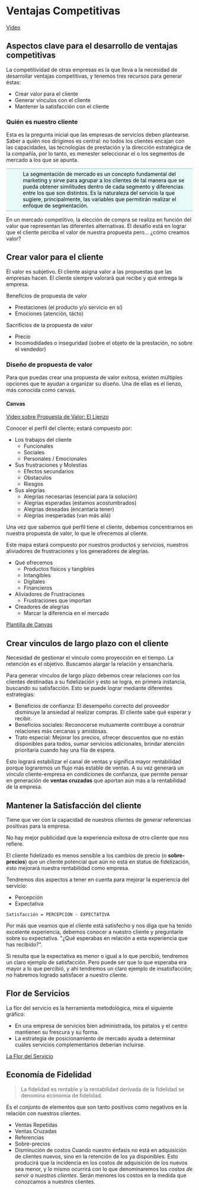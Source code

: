 # Ventajas Competitivas

[Video](https://youtu.be/LCwj37Sidlw ':include :type=iframe width=100% height=400px')

## Aspectos clave para el desarrollo de ventajas competitivas

La competitividad de otras empresas es la que lleva a la necesidad de desarrollar ventajas competitivas, y tenemos tres recursos para generar éstas:

* Crear valor para el cliente
* Generar vínculos con el cliente
* Mantener la satisfacción con el cliente

### Quién es nuestro cliente

Esta es la pregunta inicial que las empresas de servicios deben plantearse. Saber a quién nos dirigimos es central: no todos los clientes encajan con las capacidades, las tecnologías de prestación y la dirección estratégica de la compañía, por lo tanto, es menester seleccionar el o los segmentos de mercado a los que se apunta.

<div style="background: #e7f9f8 url(../assets/img/clave.png) center no-repeat; background-position: 15px 50%; text-align: left; padding: 5px 20px 5px 45px; border-top: 2px solid #b5d4fe; border-bottom: 2px solid #b5d4fe; color: #000;">
La segmentación de mercado es un concepto fundamental del marketing y sirve para agrupar a los clientes de tal manera que se pueda obtener similitudes dentro de cada segmento y diferencias entre los que son distintos. Es la naturaleza del servicio la que sugiere, principalmente, las variables que permitirán realizar el enfoque de segmentación.
</div>

En un mercado competitivo, la elección de compra se realiza en función del valor que representan las diferentes alternativas. El desafío está en lograr que el cliente perciba el valor de nuestra propuesta pero... ¿cómo creamos valor?

## Crear valor para el cliente

El valor es subjetivo. El cliente asigna valor a las propuestas que las empresas hacen.
El cliente siempre valorará qué recibe y qué entrega la empresa.

Beneficios de propuesta de valor

* Prestaciones (el producto y/o servicio en sí)
* Emociones (atención, tácto)

Sacrificios de la propuesta de valor

* Precio
* Incomodidades o inseguridad (sobre el objeto de la prestación, no sobre el vendedor)

### Diseño de propuesta de valor

Para que puedas crear una propuesta de valor exitosa, existen múltiples opciones que te ayudan a organizar su diseño. Una de ellas es el lienzo, más conocida como canvas.

#### Canvas

[Video sobre Propuesta de Valor: El Lienzo](https://youtu.be/ZCJC1hI6qWQ)

Conocer el perfil del cliente; estará compuesto por:

* Los trabajos del cliente
  * Funcionales
  * Sociales
  * Personales / Emocionales
* Sus frustraciones y Molestias
  * Efectos secundarios
  * Obstaculos
  * Riesgos
* Sus alegrías
  * Alegrías necesarias (esencial para la solución)
  * Alegrías esperadas (estamos acostumbrados)
  * Alegrías deseadas (encantaría tener)
  * Alegrías inesperadas (van más allá)

Una vez que sabemos qué perfil tiene el cliente, debemos concentrarnos en nuestra propuesta de valor, lo que le ofrecemos al cliente.

Este mapa estará compuesto por nuestros productos y servicios, nuestros aliviadores de frustraciones y los generadores de alegrías.

* Qué ofrecemos
  * Productos físicos y tangibles
  * Intangibles
  * Digitales
  * Financieros
* Aliviadores de Frustraciones
  * Frustraciones que importan
* Creadores de alegrías
  * Marcar la diferencia en el mercado

[Plantilla de Canvas](https://view.genial.ly/5c93d7576f346c7226430f44)

## Crear vinculos de largo plazo con el cliente

Necesidad de gestionar el vínculo como proyección en el tiempo. La retención es el objetivo.
Buscamos alargar la relación y ensancharla.

Para generar vínculos de largo plazo debemos crear relaciones con los clientes destinadas a su fidelización y esto se logra, en primera instancia, buscando su satisfacción. Esto se puede lograr mediante diferentes estrategias:

* Beneficios de confianza: El desempeño correcto del proveedor disminuye la ansiedad al realizar compras. El cliente sabe qué esperar y recibir. 
* Beneficios sociales: Reconocerse mutuamente contribuye a construir relaciones más cercanas y amistosas.
* Trato especial: Mejorar los precios, ofrecer descuentos que no están disponibles para todos, sumar servicios adicionales, brindar atención prioritaria cuando hay una fila de espera.

Esto logrará estabilizar el canal de ventas y significa mayor rentabilidad porque lograremos un flujo más estable de ventas. A su vez generará un vínculo cliente-empresa en condiciones de confianza, que permite pensar en generación de **ventas cruzadas** que aportan aún más a la rentabilidad de la empresa.

## Mantener la Satisfacción del cliente

Tiene que ver con la capacidad de nuestros clientes de generar referencias positivas para la empresa.

No hay mejor publicidad que la experiencia exitosa de otro cliente que nos refiere.

El cliente fidelizado es menos sensible a los cambios de precio (o **sobre-precios**) que un cliente potencial que aún no está en status de fidelización, esto mejorará nuestra rentabilidad como empresa.

Tendremos dos aspectos a tener en cuenta para mejorar la experiencia del servicio:

* Percepción
* Expectativa

`Satisfacción = PERCEPCION - EXPECTATIVA`

Por más que veamos que el cliente está satisfecho y nos diga que ha tenido excelente experiencia, debemos conocer a nuestro cliente y preguntarle sobre su expectativa. "¿Qué esperabas en relación a esta experiencia que has recibido?".

Si resulta que la expectativa es menor o igual a lo que percibió, tendremos un claro ejemplo de satisfacción. Pero puede ser que lo que esperaba era mayor a lo que percibió, y ahí tendremos un claro ejemplo de insatisfacción; no habremos logrado satisfacer a nuestro cliente.

## Flor de Servicios

La flor del servicio es la herramienta metodológica, mira el siguiente gráfico:

* En una empresa de servicios bien administrada, los pétalos y el centro mantienen su frescura y su forma.
* La estrategia de posicionamiento de mercado ayuda a determinar cuáles servicios complementarios deberían incluirse.

[La Flor del Servicio](https://view.genial.ly/5c880efd68711f76b98788ec)

## Economía de Fidelidad

>La fidelidad es rentable y la rentabilidad derivada de la fidelidad se denomina economía de fidelidad.  

Es el conjunto de elementos que son tanto positivos como negativos en la relación con nuestros clientes.

* Ventas Repetidas
* Ventas Cruzadas
* Referencias
* Sobre-precios
* Disminución de costos
    Cuando nuestro énfasis no está en adquisición de clientes nuevos, sino en la retención de los ya disponibles.
    Esto producirá que la incidencia en los costos de adquisición de los nuevos sea menor, y lo mismo ocurrirá con lo que denominaremos los *costos de servir a nuestros clientes*. Serán menores los costos en la medida que conozcamos a nuestros clientes.

